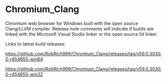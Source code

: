 # Chromium_Clang

Chromium web browser for Windows built with the open source Clang/LLVM compiler. Release note comments will indicate if builds are linked with the Microsoft Visual Studio linker or the open source lld linker.

Links to latest build releases:

https://github.com/RobRich999/Chromium_Clang/releases/tag/v59.0.3030.0-r454655-win64

https://github.com/RobRich999/Chromium_Clang/releases/tag/v59.0.3030.0-r454655-win32
